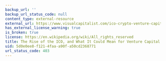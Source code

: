 ```yaml
---
backup_url: ''
backup_url_status_code: null
content_type: external-resource
external_url: https://www.visualcapitalist.com/ico-crypto-venture-capital/
has_external_license_warning: true
is_broken: true
license: https://en.wikipedia.org/wiki/All_rights_reserved
title: The Rise of the ICO, and What It Could Mean for Venture Capital
uid: 5d0e0ee8-f121-4faa-a90f-a50cd2368771
url_status_code: 403
---
```

